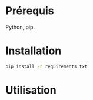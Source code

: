 # Prérequis

Python, pip.

# Installation

```sh
pip install -r requirements.txt
```

# Utilisation

